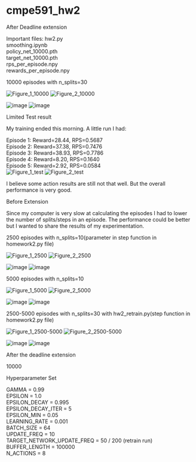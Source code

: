 # cmpe591_hw2

After Deadline extension

Important files:
hw2.py  
smoothing.ipynb  
policy_net_10000.pth  
target_net_10000.pth  
rps_per_episode.npy  
rewards_per_episode.npy  

10000 episodes with n_splits=30 

![Figure_1_10000](https://github.com/user-attachments/assets/e50384f2-2e9b-4b64-b436-fdefa8baf1ad)
![Figure_2_10000](https://github.com/user-attachments/assets/6dc4c175-3b74-47cd-bb98-689c1dbb3813)

![image](https://github.com/user-attachments/assets/74cb3747-616a-4626-9e18-352666376dfe)
![image](https://github.com/user-attachments/assets/532cce9d-ea4a-4ec6-af99-be0e75f35d26)

Limited Test result

My training ended this morning.
A little run I had:

Episode 1: Reward=28.44, RPS=0.5687  
Episode 2: Reward=37.38, RPS=0.7476  
Episode 3: Reward=38.93, RPS=0.7786  
Episode 4: Reward=8.20, RPS=0.1640  
Episode 5: Reward=2.92, RPS=0.0584  
![Figure_1_test](https://github.com/user-attachments/assets/aef37c6b-11b9-4500-9d9a-37ca6a7b8ee2)
![Figure_2_test](https://github.com/user-attachments/assets/1fd2052a-17d4-4f48-8258-21636c0bd0ee)

I believe some action results are still not that well. But the overall performance is very good.

Before Extension

Since my computer is very slow at calculating the episodes I had to lower the number of splits/steps in an episode. The performance could be better but I wanted to share the results of my experimentation.

2500 episodes with n_splits=10(parameter in step function in homework2.py file)

![Figure_1_2500](https://github.com/user-attachments/assets/474d3de3-b6d5-4e8c-bcfb-253f515e1376)
![Figure_2_2500](https://github.com/user-attachments/assets/ef99fdfa-441e-410f-a9ad-9399fa0117db)

![image](https://github.com/user-attachments/assets/15f4851b-f04e-4be9-be2e-a682b31b4823)
![image](https://github.com/user-attachments/assets/65887a16-26c1-4759-af9a-13bf262432cf)



5000 episodes with n_splits=10

![Figure_1_5000](https://github.com/user-attachments/assets/c296ffd8-907d-4a40-8025-1eb74898ca84)
![Figure_2_5000](https://github.com/user-attachments/assets/26f8fe58-91d0-4033-95dd-a55ea8b31a08)

![image](https://github.com/user-attachments/assets/b753334a-394f-4444-b0ca-c42beddd4be9)
![image](https://github.com/user-attachments/assets/dbc8d087-5de1-4c30-b52c-7dd281b44dc1)



2500-5000 episodes with n_splits=30 with hw2_retrain.py(step function in homework2.py file)

![Figure_1_2500-5000](https://github.com/user-attachments/assets/388fe4cb-8864-4be3-8d83-da25d7d5b933)
![Figure_2_2500-5000](https://github.com/user-attachments/assets/7361b11f-5ab7-439d-aefd-98ff42246790)

![image](https://github.com/user-attachments/assets/847a0d37-9237-428b-bcaf-d143613fdd8a)
![image](https://github.com/user-attachments/assets/12bd9f26-2ba4-415b-9146-3a63ba139ef5)

After the deadline extension

10000 


Hyperparameter Set

GAMMA = 0.99  
EPSILON = 1.0  
EPSILON_DECAY = 0.995  
EPSILON_DECAY_ITER = 5  
EPSILON_MIN = 0.05  
LEARNING_RATE = 0.001  
BATCH_SIZE = 64  
UPDATE_FREQ = 10  
TARGET_NETWORK_UPDATE_FREQ = 50 / 200 (retrain run)  
BUFFER_LENGTH = 100000  
N_ACTIONS = 8  
